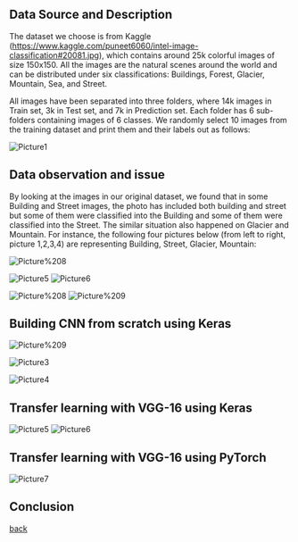 ## Data Source and Description

The dataset we choose is from Kaggle (https://www.kaggle.com/puneet6060/intel-image-classification#20081.jpg), which contains around 25k colorful images of size 150x150. All the images are the natural scenes around the world and can be distributed under six classifications: Buildings, Forest, Glacier, Mountain, Sea, and Street.

All images have been separated into three folders, where 14k images in Train set, 3k in Test set, and 7k in Prediction set. Each folder has 6 sub-folders containing images of 6 classes. 
We randomly select 10 images from the training dataset and print them and their labels out as follows:

![Picture1](https://github.com/743048072/Wendy-Zhai/blob/master/assets/Intel/Picture1.png)

## Data observation and issue

By looking at the images in our original dataset, we found that in some Building and Street images, the photo has included both building and street but some of them were classified into the Building and some of them were classified into the Street. The similar situation also happened on Glacier and Mountain. For instance, the following four pictures below (from left to right, picture 1,2,3,4) are representing Building, Street, Glacier, Mountain:

![Picture%208](https://github.com/743048072/Wendy-Zhai/blob/master/assets/Intel/Picture%208.png) 



![Picture5](https://github.com/743048072/Wendy-Zhai/blob/master/assets/Intel/Picture5.png)
![Picture6](https://github.com/743048072/Wendy-Zhai/blob/master/assets/Intel/Picture6.png)

![Picture%208](https://github.com/743048072/Wendy-Zhai/blob/master/assets/Intel/Picture%208.png)
![Picture%209](https://github.com/743048072/Wendy-Zhai/blob/master/assets/Intel/Picture%209.png)

## Building CNN from scratch using Keras

![Picture%209](https://github.com/743048072/Wendy-Zhai/blob/master/assets/Intel/Picture%209.png)

![Picture3](https://github.com/743048072/Wendy-Zhai/blob/master/assets/Intel/Picture3.png)

![Picture4](https://github.com/743048072/Wendy-Zhai/blob/master/assets/Intel/Picture4.png)

## Transfer learning with VGG-16 using Keras

![Picture5](https://github.com/743048072/Wendy-Zhai/blob/master/assets/Intel/Picture5.png)
![Picture6](https://github.com/743048072/Wendy-Zhai/blob/master/assets/Intel/Picture6.png)

## Transfer learning with VGG-16 using PyTorch

![Picture7](https://github.com/743048072/Wendy-Zhai/blob/master/assets/Intel/Picture7.png)

## Conclusion  

[back](https://github.com/743048072/Wendy-Zhai/)
